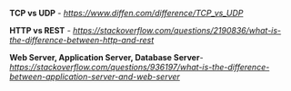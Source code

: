 
**TCP vs UDP** - *https://www.diffen.com/difference/TCP_vs_UDP*

**HTTP vs REST** - *https://stackoverflow.com/questions/2190836/what-is-the-difference-between-http-and-rest*

**Web Server, Application Server, Database Server**- *https://stackoverflow.com/questions/936197/what-is-the-difference-between-application-server-and-web-server*
